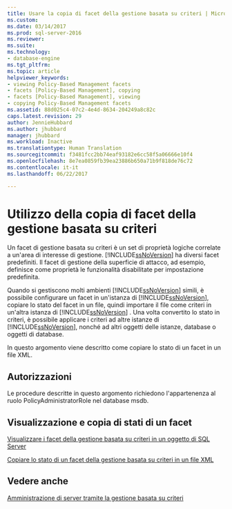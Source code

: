 ```yaml
---
title: Usare la copia di facet della gestione basata su criteri | Microsoft Docs
ms.custom: 
ms.date: 03/14/2017
ms.prod: sql-server-2016
ms.reviewer: 
ms.suite: 
ms.technology:
- database-engine
ms.tgt_pltfrm: 
ms.topic: article
helpviewer_keywords:
- viewing Policy-Based Management facets
- facets [Policy-Based Management], copying
- facets [Policy-Based Management], viewing
- copying Policy-Based Management facets
ms.assetid: 88d025c4-07c2-4e4d-8634-204249a8c82c
caps.latest.revision: 29
author: JennieHubbard
ms.author: jhubbard
manager: jhubbard
ms.workload: Inactive
ms.translationtype: Human Translation
ms.sourcegitcommit: f3481fcc2bb74eaf93182e6cc58f5a06666e10f4
ms.openlocfilehash: 8e7ea0859fb39ea23886b650a71b9f818de76c72
ms.contentlocale: it-it
ms.lasthandoff: 06/22/2017

---
```

# <a name="working-with-policy-based-management-facets"></a>Utilizzo della copia di facet della gestione basata su criteri
  Un facet di gestione basata su criteri è un set di proprietà logiche correlate a un'area di interesse di gestione. [!INCLUDE[ssNoVersion](../../includes/ssnoversion-md.md)] ha diversi facet predefiniti. Il facet di gestione della superficie di attacco, ad esempio, definisce come proprietà le funzionalità disabilitate per impostazione predefinita.  
  
 Quando si gestiscono molti ambienti [!INCLUDE[ssNoVersion](../../includes/ssnoversion-md.md)] simili, è possibile configurare un facet in un'istanza di [!INCLUDE[ssNoVersion](../../includes/ssnoversion-md.md)], copiare lo stato del facet in un file, quindi importare il file come criteri in un'altra istanza di [!INCLUDE[ssNoVersion](../../includes/ssnoversion-md.md)] . Una volta convertito lo stato in criteri, è possibile applicare i criteri ad altre istanze di [!INCLUDE[ssNoVersion](../../includes/ssnoversion-md.md)], nonché ad altri oggetti delle istanze, database o oggetti di database.  
  
 In questo argomento viene descritto come copiare lo stato di un facet in un file XML.  
  
##  <a name="BeforeYouBegin"></a> Autorizzazioni  
 Le procedure descritte in questo argomento richiedono l'appartenenza al ruolo PolicyAdministratorRole nel database msdb.  
  
## <a name="viewing-and-copying-facet-states"></a>Visualizzazione e copia di stati di un facet  
 [Visualizzare i facet della gestione basata su criteri in un oggetto di SQL Server](../../relational-databases/policy-based-management/view-the-policy-based-management-facets-on-a-sql-server-object.md)  
  
 [Copiare lo stato di un facet della gestione basata su criteri in un file XML](../../relational-databases/policy-based-management/copy-a-policy-based-management-facet-state-to-an-xml-file.md)  
  
## <a name="see-also"></a>Vedere anche  
 [Amministrazione di server tramite la gestione basata su criteri](../../relational-databases/policy-based-management/administer-servers-by-using-policy-based-management.md)  
  
  

